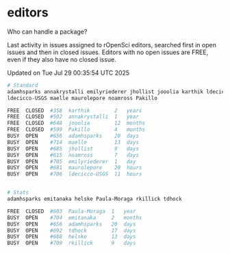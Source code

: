# editors

Who can handle a package?

Last activity in issues assigned to rOpenSci editors, searched first in open
issues and then in closed issues. Editors with no open issues are FREE, even if
they also have no closed issue.


Updated on Tue Jul 29 00:35:54 UTC 2025

```bash
# Standard
adamhsparks annakrystalli emilyriederer jhollist jooolia karthik ldecicco
ldecicco-USGS maelle maurolepore noamross Pakillo

FREE  CLOSED  #358  karthik        2   years
FREE  CLOSED  #502  annakrystalli  1   year
FREE  CLOSED  #648  jooolia        12  months
FREE  CLOSED  #599  Pakillo        4   months
BUSY  OPEN    #656  adamhsparks    20  days
BUSY  OPEN    #714  maelle         13  days
BUSY  OPEN    #685  jhollist       9   days
BUSY  OPEN    #615  noamross       7   days
BUSY  OPEN    #705  emilyriederer  1   day
BUSY  OPEN    #681  maurolepore    20  hours
BUSY  OPEN    #706  ldecicco-USGS  11  hours


# Stats
adamhsparks emitanaka helske Paula-Moraga rkillick tdhock

FREE  CLOSED  #603  Paula-Moraga  1   year
BUSY  OPEN    #704  emitanaka     2   months
BUSY  OPEN    #656  adamhsparks   20  days
BUSY  OPEN    #692  tdhock        17  days
BUSY  OPEN    #688  helske        13  days
BUSY  OPEN    #709  rkillick      9   days
```
